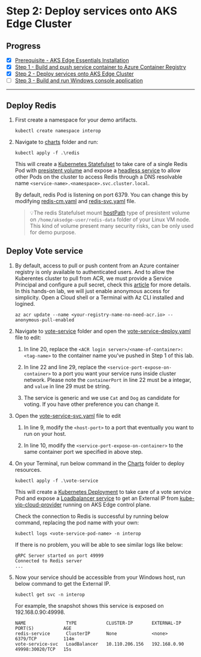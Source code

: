 # Step 2: Deploy services onto AKS Edge Cluster

## Progress

- [x] [Prerequisite - AKS Edge Essentials Installation](../../install/install.md)
- [x] [Step 1 - Build and push service container to Azure Container Registry](./01_build_and_push.md)
- [X] [Step 2 - Deploy services onto AKS Edge Cluster](./02_deploy.md)
- [ ] [Step 3 - Build and run Windows console application](./03_win_app.md)

---

## Deploy Redis

1. First create a namespace for your demo artifacts.
   
    ```
    kubectl create namespace interop
    ```

2. Navigate to [charts](../charts/) folder and run:
   
    ```
    kubectl apply -f .\redis
    ```

    This will create a [Kubernetes Statefulset](https://kubernetes.io/docs/concepts/workloads/controllers/statefulset/) to take care of a single Redis Pod with [presistent volume](https://kubernetes.io/docs/concepts/storage/persistent-volumes/) and expose a [headless service](https://kubernetes.io/docs/concepts/services-networking/service/#headless-services) to allow other Pods on the cluster to access Redis through a DNS resolvable name `<service-name>.<namespace>.svc.cluster.local`.
    
    By default, redis Pod is listening on port 6379. You can change this by modifying [redis-cm.yaml](../charts/redis/redis-cm.yaml) and [redis-svc.yaml](../charts/redis/redis-svc.yaml) file. 

    > 💡The redis Statefulset mount [hostPath](https://kubernetes.io/docs/concepts/storage/volumes/#hostpath) type of presistent volume on `/home/aksedge-user/redis-data` folder of your Linux VM node. This kind of volume present many security risks, can be only used for demo purpose. 

## Deploy Vote service

1. By default, access to pull or push content from an Azure container registry is only available to authenticated users. And to allow the Kuberentes cluster to pull from ACR, we must provide a Service Principal and configure a pull secret, check this [article](https://learn.microsoft.com/en-us/azure/container-registry/container-registry-auth-kubernetes) for more details. In this hands-on lab, we will just enable anonymous access for simplicity. Open a Cloud shell or a Terminal with Az CLI installed and logined.

    ```
    az acr update --name <your-registry-name-no-need-acr.io> --anonymous-pull-enabled
    ```

2. Navigate to [vote-service](../charts/vote-service/) folder and open the [vote-service-deploy.yaml](../charts/vote-service/vote-service-deploy.yaml) file to edit:

   1. In line 20, replace the `<ACR login server>/<name-of-container>:<tag-name>` to the container name you've pushed in Step 1 of this lab.

   2. In line 22 and line 29, replace the `<service-port-expose-on-container>` to a port you want your service runs inside cluster network. Please note the `containerPort` in line 22 must be a integar, and `value` in line 29 must be string.
   
   3. The service is generic and we use `Cat` and `Dog` as candidate for voting. If you have other preference you can change it. 

3. Open the [vote-service-svc.yaml](../charts/vote-service/vote-service-svc.yaml) file to edit

   1. In line 9, modify the `<host-port>` to a port that eventually you want to run on your host. 

   2. In line 10, modify the `<service-port-expose-on-container>` to the same container port we specified in above step. 

4. On your Terminal, run below command in the [Charts](../charts/) folder to deploy resources.

    ```
    kubectl apply -f .\vote-service
    ```

    This will create a [Kubernetes Deployment](https://kubernetes.io/docs/concepts/workloads/controllers/deployment/) to take care of a vote service Pod and expose a [Loadbalancer service](https://kubernetes.io/docs/concepts/services-networking/service/#loadbalancer) to get an External IP from [kube-vip-cloud-provider](https://github.com/kube-vip/kube-vip-cloud-provider) running on AKS Edge control plane. 
    
    Check the connection to Redis is successful by running below command, replacing the pod name with your own:

    ```
    kubectl logs <vote-service-pod-name> -n interop
    ```

    If there is no problem, you will be able to see similar logs like below:

    ```
    gRPC Server started on port 49999
    Connected to Redis server
    ...
    ```

5. Now your service should be accessible from your Windows host, run below command to get the External IP. 
   
    ```
    kubectl get svc -n interop
    ```

    For example, the snapshot shows this service is exposed on 192.168.0.90:49998. 

    ```
    NAME               TYPE           CLUSTER-IP       EXTERNAL-IP    PORT(S)           AGE
    redis-service      ClusterIP      None             <none>         6379/TCP          114m
    vote-service-svc   LoadBalancer   10.110.206.156   192.168.0.90   49998:30020/TCP   15s
    ```
